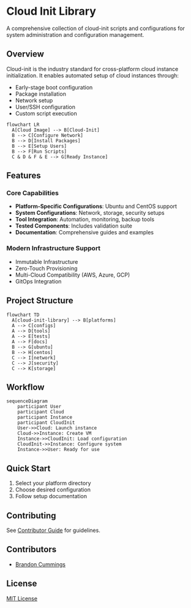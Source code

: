 # Cloud Init Library

A comprehensive collection of cloud-init scripts and configurations for system administration and configuration management.

## Overview

Cloud-init is the industry standard for cross-platform cloud instance initialization. It enables automated setup of cloud instances through:

- Early-stage boot configuration
- Package installation
- Network setup
- User/SSH configuration
- Custom script execution

```mermaid
flowchart LR
  A[Cloud Image] --> B[Cloud-Init]
  B --> C[Configure Network]
  B --> D[Install Packages]
  B --> E[Setup Users]
  B --> F[Run Scripts]
  C & D & F & E --> G[Ready Instance]
```

## Features

### Core Capabilities

- **Platform-Specific Configurations**: Ubuntu and CentOS support
- **System Configurations**: Network, storage, security setups
- **Tool Integration**: Automation, monitoring, backup tools
- **Tested Components**: Includes validation suite
- **Documentation**: Comprehensive guides and examples

### Modern Infrastructure Support

- Immutable Infrastructure
- Zero-Touch Provisioning
- Multi-Cloud Compatibility (AWS, Azure, GCP)
- GitOps Integration

## Project Structure

```mermaid
flowchart TD
  A[cloud-init-library] --> B[platforms]
  A --> C[configs]
  A --> D[tools]
  A --> E[tests]
  A --> F[docs]
  B --> G[ubuntu]
  B --> H[centos]
  C --> I[network]
  C --> J[security]
  C --> K[storage]
```

## Workflow

```mermaid
sequenceDiagram
    participant User
    participant Cloud
    participant Instance
    participant CloudInit
    User->>Cloud: Launch instance
    Cloud->>Instance: Create VM
    Instance->>CloudInit: Load configuration
    CloudInit->>Instance: Configure system
    Instance->>User: Ready for use
```

## Quick Start

1. Select your platform directory
2. Choose desired configuration
3. Follow setup documentation

## Contributing

See [Contributor Guide](docs/contributor-guide.md) for guidelines.

## Contributors

- [Brandon Cummings](https://github.com/rbcmgs)

## License

[MIT License](LICENSE)
